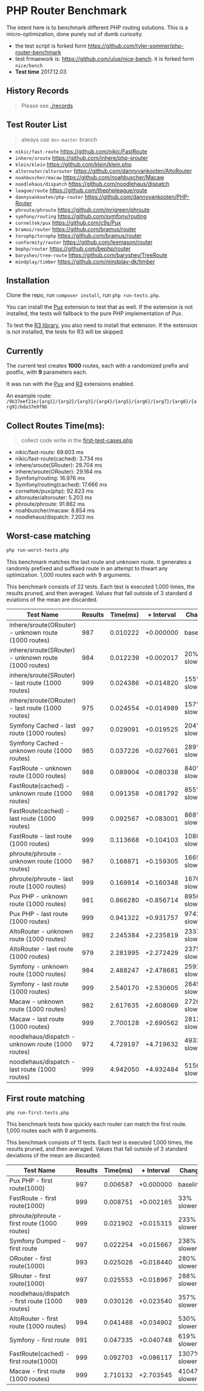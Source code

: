 # PHP Router Benchmark

The intent here is to benchmark different PHP routing solutions. This is a micro-optimization, done purely out of 
dumb curiosity.

- the test script is forked form https://github.com/tyler-sommer/php-router-benchmark
- test frmaework is: https://github.com/ulue/nice-bench. it is forked form `nice/bench`
- **Test time** 2017.12.03

## History Records

> Please see [./records](./records)

## Test Router List

> always use `dev-master` branch

- `nikic/fast-route` https://github.com/nikic/FastRoute
- `inhere/sroute` https://github.com/inhere/php-srouter
- `klein/klein` https://github.com/klein/klein.php
- `altorouter/altorouter` https://github.com/dannyvankooten/AltoRouter
- `noahbuscher/macaw` https://github.com/noahbuscher/Macaw
- `noodlehaus/dispatch` https://github.com/noodlehaus/dispatch
- `league/route` https://github.com/thephpleague/route
- `dannyvankooten/php-router` https://github.com/dannyvankooten/PHP-Router
- `phroute/phroute` https://github.com/mrjgreen/phroute
- `symfony/routing` https://github.com/symfony/routing
- `corneltek/pux` https://github.com/c9s/Pux
- `bramus/router` https://github.com/bramus/router
- `torophp/torophp` https://github.com/bramus/router
- `conformity/router` https://github.com/leemason/router
- `bephp/router` https://github.com/bephp/router
- `baryshev/tree-route` https://github.com/baryshev/TreeRoute
- `mindplay/timber` https://github.com/mindplay-dk/timber


## Installation

Clone the repo, run `composer install`, run `php run-tests.php`.

You can install the [Pux](https://github.com/c9s/pux) extension to test that as well. If the extension is not
installed, the tests will fallback to the pure PHP implementation of Pux.

To test the [R3 library](https://github.com/c9s/php-r3), you also need to install that extension. If the extension is
not installed, the tests for R3 will be skipped.

## Currently

The current test creates **1000** routes, each with a randomized prefix and postfix, with **9** parameters each.

It was run with the [Pux](https://github.com/c9s/pux) and [R3](https://github.com/c9s/php-r3) extensions enabled.

An example route: `/9b37eef21e/{arg1}/{arg2}/{arg3}/{arg4}/{arg5}/{arg6}/{arg7}/{arg8}/{arg9}/bda37e9f9b`

## Collect Routes Time(ms):

> collect code write in the [first-test-cases.php](cases/first-test-cases.php)

- nikic/fast-route: 69.603 ms
- nikic/fast-route(cached): 3.734 ms
- inhere/sroute(SRouter): 29.704 ms
- inhere/sroute(ORouter): 29.164 ms
- Symfony/routing: 16.976 ms
- Symfony/routing(cached): 17.666 ms
- corneltek/pux(php): 92.823 ms
- altorouter/altorouter: 5.203 ms
- phroute/phroute: 91.662 ms
- noahbuscher/macaw: 8.854 ms
- noodlehaus/dispatch: 7.203 ms

## Worst-case matching

```bash
php run-worst-tests.php
```

This benchmark matches the last route and unknown route. It generates a randomly prefixed and suffixed route in an attempt to thwart any optimization.
1,000 routes each with 9 arguments.

This benchmark consists of 22 tests. Each test is executed 1,000 times, the results pruned, and then averaged. Values that fall outside of 3 standard d
eviations of the mean are discarded.

Test Name | Results | Time(ms) | + Interval | Change
--------- | ------- | ---- | ---------- | ------
inhere/sroute(ORouter) - unknown route (1000 routes) | 987 | 0.010222 | +0.000000 | baseline
inhere/sroute(SRouter) - unknown route (1000 routes) | 984 | 0.012239 | +0.002017 | 20% slower
inhere/sroute(SRouter) - last route (1000 routes) | 999 | 0.024386 | +0.014820 | 155% slower
inhere/sroute(ORouter) - last route (1000 routes) | 975 | 0.024554 | +0.014989 | 157% slower
Symfony Cached - last route (1000 routes) | 997 | 0.029091 | +0.019525 | 204% slower
Symfony Cached - unknown route (1000 routes) | 985 | 0.037226 | +0.027661 | 289% slower
FastRoute - unknown route (1000 routes) | 988 | 0.089904 | +0.080338 | 840% slower
FastRoute(cached) - unknown route (1000 routes) | 988 | 0.091358 | +0.081792 | 855% slower
FastRoute(cached) - last route (1000 routes) | 999 | 0.092567 | +0.083001 | 868% slower
FastRoute - last route (1000 routes) | 999 | 0.113668 | +0.104103 | 1088% slower
phroute/phroute - unknown route (1000 routes) | 987 | 0.168871 | +0.159305 | 1665% slower
phroute/phroute - last route (1000 routes) | 999 | 0.169914 | +0.160348 | 1676% slower
Pux PHP - unknown route (1000 routes) | 981 | 0.866280 | +0.856714 | 8956% slower
Pux PHP - last route (1000 routes) | 999 | 0.941322 | +0.931757 | 9741% slower
AltoRouter - unknown route (1000 routes) | 982 | 2.245384 | +2.235819 | 23373% slower
AltoRouter - last route (1000 routes) | 979 | 2.281995 | +2.272429 | 23756% slower
Symfony - unknown route (1000 routes) | 984 | 2.488247 | +2.478681 | 25912% slower
Symfony - last route (1000 routes) | 999 | 2.540170 | +2.530605 | 26455% slower
Macaw - unknown route (1000 routes) | 982 | 2.617635 | +2.608069 | 27265% slower
Macaw - last route (1000 routes) | 999 | 2.700128 | +2.690562 | 28127% slower
noodlehaus/dispatch - unknown route (1000 routes) | 972 | 4.729197 | +4.719632 | 49339% slower
noodlehaus/dispatch - last route (1000 routes) | 999 | 4.942050 | +4.932484 | 51564% slower

## First route matching

```bash
php run-first-tests.php
```

This benchmark tests how quickly each router can match the first route. 1,000 routes each with 9 arguments.

This benchmark consists of 11 tests. Each test is executed 1,000 times, the results pruned, and then averaged. Values that fall outside of 3 standard deviations of the mean are discarded.

Test Name | Results | Time(ms) | + Interval | Change
--------- | ------- | ---- | ---------- | ------
Pux PHP - first route(1000) | 997 | 0.006587 | +0.000000 | baseline
FastRoute - first route(1000) | 999 | 0.008751 | +0.002165 | 33% slower
phroute/phroute - first route (1000 routes) | 999 | 0.021902 | +0.015315 | 233% slower
Symfony Dumped - first route | 997 | 0.022254 | +0.015667 | 238% slower
ORouter - first route(1000) | 993 | 0.025026 | +0.018440 | 280% slower
SRouter - first route(1000) | 997 | 0.025553 | +0.018967 | 288% slower
noodlehaus/dispatch - first route (1000 routes) | 989 | 0.030126 | +0.023540 | 357% slower
AltoRouter - first route (1000 routes) | 994 | 0.041488 | +0.034902 | 530% slower
Symfony - first route | 991 | 0.047335 | +0.040748 | 619% slower
FastRoute(cached) - first route(1000) | 999 | 0.092703 | +0.086117 | 1307% slower
Macaw - first route (1000 routes) | 999 | 2.710132 | +2.703545 | 41047% slower
